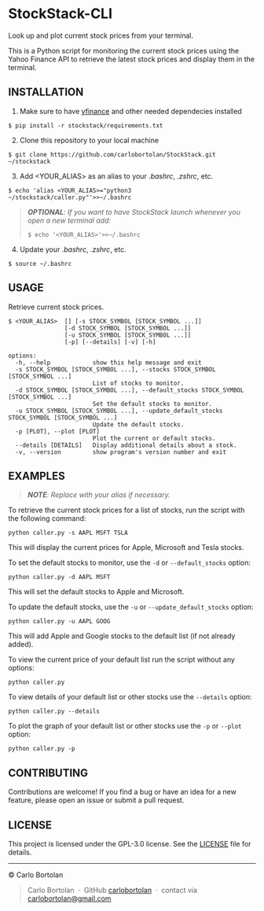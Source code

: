 # StockStack-CLI

Look up and plot current stock prices from your terminal.

This is a Python script for monitoring the current stock prices using the Yahoo Finance API to retrieve the latest
stock prices and display them in the terminal.

## INSTALLATION

1. Make sure to have [yfinance](https://pypi.org/project/yfinance/) and other needed dependecies installed

```
$ pip install -r stockstack/requirements.txt
```

2. Clone this repository to your local machine

```
$ git clone https://github.com/carlobortolan/StockStack.git ~/stockstack
```

3. Add <YOUR_ALIAS> as an alias to your _.bashrc_, _.zshrc_, etc.

```
$ echo 'alias <YOUR_ALIAS>="python3 ~/stockstack/caller.py"'>>~/.bashrc
```

> _**OPTIONAL**: If you want to have StockStack launch whenever you open a new terminal add:_
> ```
> $ echo '<YOUR_ALIAS>'>>~/.bashrc
> ```

4. Update your _.bashrc_, _.zshrc_, etc.

```
$ source ~/.bashrc
```

## USAGE

Retrieve current stock prices.

```
$ <YOUR_ALIAS>  [] [-s STOCK_SYMBOL [STOCK_SYMBOL ...]]
                [-d STOCK_SYMBOL [STOCK_SYMBOL ...]]
                [-u STOCK_SYMBOL [STOCK_SYMBOL ...]] 
                [-p] [--details] [-v] [-h]
```

```
options:
  -h, --help            show this help message and exit
  -s STOCK_SYMBOL [STOCK_SYMBOL ...], --stocks STOCK_SYMBOL [STOCK_SYMBOL ...]
                        List of stocks to monitor.
  -d STOCK_SYMBOL [STOCK_SYMBOL ...], --default_stocks STOCK_SYMBOL [STOCK_SYMBOL ...]
                        Set the default stocks to monitor.
  -u STOCK_SYMBOL [STOCK_SYMBOL ...], --update_default_stocks STOCK_SYMBOL [STOCK_SYMBOL ...]
                        Update the default stocks.
  -p [PLOT], --plot [PLOT]
                        Plot the current or default stocks.
  --details [DETAILS]   Display additional details about a stock.
  -v, --version         show program's version number and exit
```

## EXAMPLES

> _**NOTE**: Replace with your alias if necessary._

To retrieve the current stock prices for a list of stocks, run the script with the following command:

```
python caller.py -s AAPL MSFT TSLA
```

This will display the current prices for Apple, Microsoft and Tesla stocks.

To set the default stocks to monitor, use the `-d` or `--default_stocks` option:

```
python caller.py -d AAPL MSFT
```

This will set the default stocks to Apple and Microsoft.

To update the default stocks, use the `-u` or `--update_default_stocks` option:

```
python caller.py -u AAPL GOOG
```

This will add Apple and Google stocks to the default list (if not already added).

To view the current price of your default list run the script without any options:

```
python caller.py
```

To view details of your default list or other stocks use the `--details` option:

```
python caller.py --details
```

To plot the graph of your default list or other stocks use the `-p` or `--plot` option:

```
python caller.py -p
```

## CONTRIBUTING

Contributions are welcome! If you find a bug or have an idea for a new feature, please open an issue or submit a pull
request.

## LICENSE

This project is licensed under the GPL-3.0 license. See the [LICENSE](LICENSE) file for details.

---

© Carlo Bortolan

> Carlo Bortolan &nbsp;&middot;&nbsp;
> GitHub [carlobortolan](https://github.com/carlobortolan) &nbsp;&middot;&nbsp;
> contact via [carlobortolan@gmail.com](carlobortolan@gmail.com)
